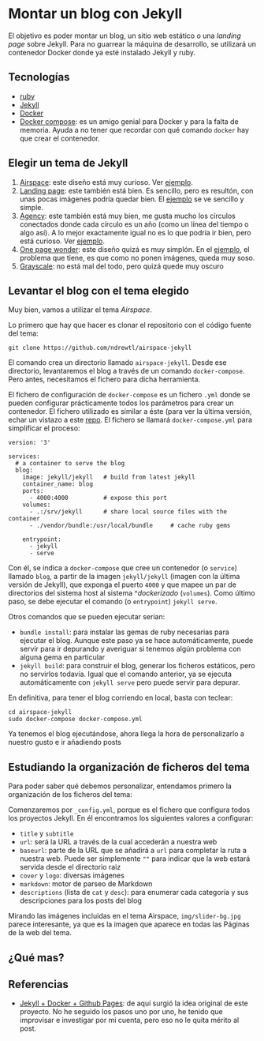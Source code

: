 # Montar un blog con Jekyll

El objetivo es poder montar un blog, un sitio web estático o una *landing page* sobre Jekyll. 
Para no guarrear la máquina de desarrollo, se utilizará un contenedor Docker donde ya esté instalado
Jekyll y ruby.

## Tecnologías

- [ruby](https://www.ruby-lang.org/en/)
- [Jekyll](https://jekyllrb.com/)
- [Docker](https://www.docker.com/)
- [Docker compose](https://docs.docker.com/compose/): es un amigo genial para Docker y para la falta
de memoria. Ayuda a no tener que recordar con qué comando `docker` hay que crear el contenedor.

## Elegir un tema de Jekyll

1. [Airspace](https://github.com/ndrewtl/airspace-jekyll): este diseño está muy curioso.
Ver [ejemplo](http://www.devempathybook.club/).
2. [Landing page](http://www.jekyllthemes.io/theme/24792726/landing-page-theme): este
también está bien. Es sencillo, pero es resultón, con unas pocas imágenes podría quedar bien.
El [ejemplo](http://shaneweng.com/landing-page-theme/) se ve sencillo y simple.
3. [Agency](https://y7kim.github.io/agency-jekyll-theme/): este también está muy bien, me
gusta mucho los círculos conectados donde cada círculo es un año (como un línea del tiempo
o algo así). A lo mejor exactamente igual no es lo que podría ir bien, pero está curioso.
Ver [ejemplo](https://y7kim.github.io/agency-jekyll-theme/).
4. [One page wonder](https://www.jekyllthemes.io/theme/34391076/one-page-wonder-jekyll):
este diseño quizá es muy simplón. En el
[ejemplo](https://mushishi78.github.io/one-page-wonder-jekyll/), el problema que tiene,
es que como no ponen imágenes, queda muy soso.
5. [Grayscale](https://www.jekyllthemes.io/theme/30191476/grayscale-theme): no está mal
del todo, pero quizá quede muy oscuro

## Levantar el blog con el tema elegido

Muy bien, vamos a utilizar el tema *Airspace*.

Lo primero que hay que hacer es clonar el repositorio con el código fuente del tema:

```
git clone https://github.com/ndrewtl/airspace-jekyll
```

El comando crea un directorio llamado `airspace-jekyll`. Desde ese directorio, levantaremos el blog
a través de un comando `docker-compose`. Pero antes, necesitamos el fichero para dicha
herramienta.

El fichero de configuración de `docker-compose` es un fichero `.yml` donde se pueden configurar
prácticamente todos los parámetros para crear un contenedor. El fichero utilizado es similar
a éste (para ver la última versión, echar un vistazo a este
[repo](https://github.com/rchavarria/web-server-jose/blob/master/docker-compose-master.yml). El
fichero se llamará `docker-compose.yml` para simplificar el proceso:

```
version: '3'

services:
  # a container to serve the blog
  blog:
    image: jekyll/jekyll   # build from latest jekyll
    container_name: blog
    ports:
      - 4000:4000          # expose this port
    volumes:
      - .:/srv/jekyll      # share local source files with the container
      - ./vendor/bundle:/usr/local/bundle     # cache ruby gems
      
    entrypoint:
      - jekyll
      - serve
```

Con él, se indica a `docker-compose` que cree un contenedor (o `service`) llamado `blog`,
a partir de la imagen `jekyll/jekyll` (imagen con la última versión de Jekyll), que exponga
el puerto `4000` y que mapee un par de directorios del sistema host al sistema ^*dockerizado*
(`volumes`). Como último paso, se debe ejecutar el comando (o `entrypoint`) `jekyll serve`.

Otros comandos que se pueden ejecutar serían:

- `bundle install`: para instalar las gemas de ruby necesarias para ejecutar el blog. Aunque
este paso ya se hace automáticamente, puede servir para ir depurando y averiguar si tenemos
algún problema con alguna gema en particular
- `jekyll build`: para construir el blog, generar los ficheros estáticos, pero no servirlos
todavía. Igual que el comando anterior, ya se ejecuta automáticamente con `jekyll serve` pero
puede servir para depurar.

En definitiva, para tener el blog corriendo en local, basta con teclear:

```
cd airspace-jekyll
sudo docker-compose docker-compose.yml
```

Ya tenemos el blog ejecutándose, ahora llega la hora de personalizarlo a nuestro gusto e ir añadiendo
posts

## Estudiando la organización de ficheros del tema

Para poder saber qué debemos personalizar, entendamos primero la organización de los ficheros
del tema:

Comenzaremos por `_config.yml`, porque es el fichero que configura todos los proyectos Jekyll. En él
encontramos los siguientes valores a configurar:

- `title` y `subtitle`
- `url`: será la URL a través de la cual accederán a nuestra web
- `baseurl`: parte de la URL que se añadirá a `url` para completar la ruta a nuestra web. Puede
ser simplemente `""` para indicar que la web estará servida desde el directorio raiz
- `cover` y `logo`: diversas imágenes
- `markdown`: motor de parseo de Markdown
- `descriptions` (lista de `cat` y `desc`): para enumerar cada categoría y sus descripciones
para los posts del blog

Mirando las imágenes incluidas en el tema Airspace, `img/slider-bg.jpg` parece interesante, ya que es la imagen que aparece en todas las Páginas de la web del tema.

## ¿Qué mas?

## Referencias

- [Jekyll + Docker + Github Pages](http://cowsandcode.com/2018/jekyll-docker-github-pages/):
de aquí surgió la idea original de este proyecto. No he seguido los pasos uno por uno, he
tenido que improvisar e investigar por mi cuenta, pero eso no le quita mérito al post.
